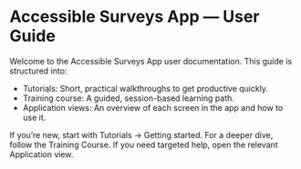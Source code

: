 # Accessible Surveys App — User Guide

Welcome to the Accessible Surveys App user documentation. This guide is structured into:

- Tutorials: Short, practical walkthroughs to get productive quickly.
- Training course: A guided, session-based learning path.
- Application views: An overview of each screen in the app and how to use it.

If you’re new, start with Tutorials → Getting started. For a deeper dive, follow the Training Course. If you need targeted help, open the relevant Application view.
